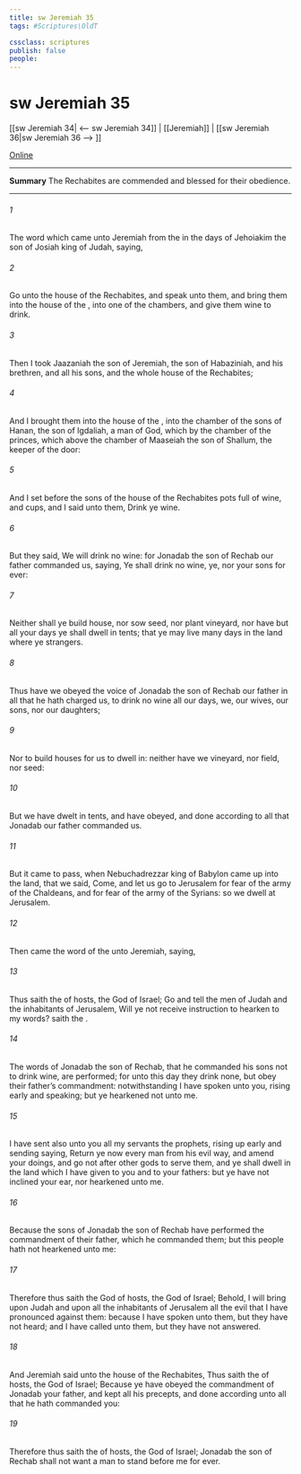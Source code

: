 ```yaml
---
title: sw Jeremiah 35
tags: #Scriptures\OldT

cssclass: scriptures
publish: false
people:
---
```


# sw Jeremiah 35
[[sw Jeremiah 34| <-- sw Jeremiah 34]] | [[Jeremiah]] | [[sw Jeremiah 36|sw Jeremiah 36 --> ]]

[Online](https://churchofjesuschrist.org/study/scriptures/ot/jer/35?lang=eng)

---
__Summary__
The Rechabites are commended and blessed for their obedience.

---
###### 1 
The word which came unto Jeremiah from the  in the days of Jehoiakim the son of Josiah king of Judah, saying,

###### 2 
Go unto the house of the Rechabites, and speak unto them, and bring them into the house of the , into one of the chambers, and give them wine to drink.

###### 3 
Then I took Jaazaniah the son of Jeremiah, the son of Habaziniah, and his brethren, and all his sons, and the whole house of the Rechabites;

###### 4 
And I brought them into the house of the , into the chamber of the sons of Hanan, the son of Igdaliah, a man of God, which  by the chamber of the princes, which  above the chamber of Maaseiah the son of Shallum, the keeper of the door:

###### 5 
And I set before the sons of the house of the Rechabites pots full of wine, and cups, and I said unto them, Drink ye wine.

###### 6 
But they said, We will drink no wine: for Jonadab the son of Rechab our father commanded us, saying, Ye shall drink no wine,  ye, nor your sons for ever:

###### 7 
Neither shall ye build house, nor sow seed, nor plant vineyard, nor have  but all your days ye shall dwell in tents; that ye may live many days in the land where ye  strangers.

###### 8 
Thus have we obeyed the voice of Jonadab the son of Rechab our father in all that he hath charged us, to drink no wine all our days, we, our wives, our sons, nor our daughters;

###### 9 
Nor to build houses for us to dwell in: neither have we vineyard, nor field, nor seed:

###### 10 
But we have dwelt in tents, and have obeyed, and done according to all that Jonadab our father commanded us.

###### 11 
But it came to pass, when Nebuchadrezzar king of Babylon came up into the land, that we said, Come, and let us go to Jerusalem for fear of the army of the Chaldeans, and for fear of the army of the Syrians: so we dwell at Jerusalem.

###### 12 
Then came the word of the  unto Jeremiah, saying,

###### 13 
Thus saith the  of hosts, the God of Israel; Go and tell the men of Judah and the inhabitants of Jerusalem, Will ye not receive instruction to hearken to my words? saith the .

###### 14 
The words of Jonadab the son of Rechab, that he commanded his sons not to drink wine, are performed; for unto this day they drink none, but obey their father’s commandment: notwithstanding I have spoken unto you, rising early and speaking; but ye hearkened not unto me.

###### 15 
I have sent also unto you all my servants the prophets, rising up early and sending  saying, Return ye now every man from his evil way, and amend your doings, and go not after other gods to serve them, and ye shall dwell in the land which I have given to you and to your fathers: but ye have not inclined your ear, nor hearkened unto me.

###### 16 
Because the sons of Jonadab the son of Rechab have performed the commandment of their father, which he commanded them; but this people hath not hearkened unto me:

###### 17 
Therefore thus saith the  God of hosts, the God of Israel; Behold, I will bring upon Judah and upon all the inhabitants of Jerusalem all the evil that I have pronounced against them: because I have spoken unto them, but they have not heard; and I have called unto them, but they have not answered.

###### 18 
And Jeremiah said unto the house of the Rechabites, Thus saith the  of hosts, the God of Israel; Because ye have obeyed the commandment of Jonadab your father, and kept all his precepts, and done according unto all that he hath commanded you:

###### 19 
Therefore thus saith the  of hosts, the God of Israel; Jonadab the son of Rechab shall not want a man to stand before me for ever.

